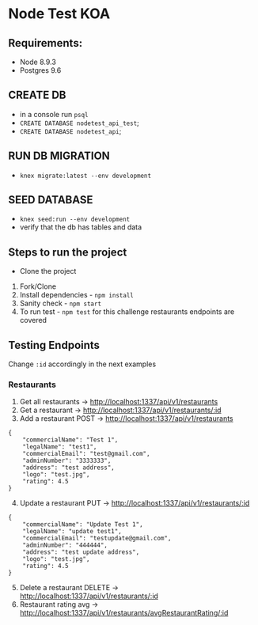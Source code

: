 # Node Test KOA
## Requirements:
* Node 8.9.3
* Postgres 9.6
## CREATE DB
* in a console run `psql`
* `CREATE DATABASE nodetest_api_test`;
* `CREATE DATABASE nodetest_api`;
## RUN DB MIGRATION
* `knex migrate:latest --env development`
## SEED DATABASE
* `knex seed:run --env development`
* verify that the db has tables and data
## Steps to run the project
* Clone the project
1. Fork/Clone
2. Install dependencies - `npm install`
3. Sanity check - `npm start`
4. To run test - `npm test` for this challenge restaurants endpoints are covered
## Testing Endpoints
Change `:id` accordingly in the next examples
### Restaurants
1. Get all restaurants -> <http://localhost:1337/api/v1/restaurants>
2. Get a restaurant -> <http://localhost:1337/api/v1/restaurants/:id>
3. Add a restaurant POST -> <http://localhost:1337/api/v1/restaurants>
```
{
    "commercialName": "Test 1",
    "legalName": "test1",
    "commercialEmail": "test@gmail.com",
    "adminNumber": "3333333",
    "address": "test address",
    "logo": "test.jpg",
    "rating": 4.5
}
```
4. Update a restaurant PUT -> <http://localhost:1337/api/v1/restaurants/:id>
```
{
    "commercialName": "Update Test 1",
    "legalName": "update test1",
    "commercialEmail": "testupdate@gmail.com",
    "adminNumber": "444444",
    "address": "test update address",
    "logo": "test.jpg",
    "rating": 4.5
}
```
5. Delete a restaurant DELETE -> <http://localhost:1337/api/v1/restaurants/:id>
6. Restaurant rating avg -> <http://localhost:1337/api/v1/restaurants/avgRestaurantRating/:id>